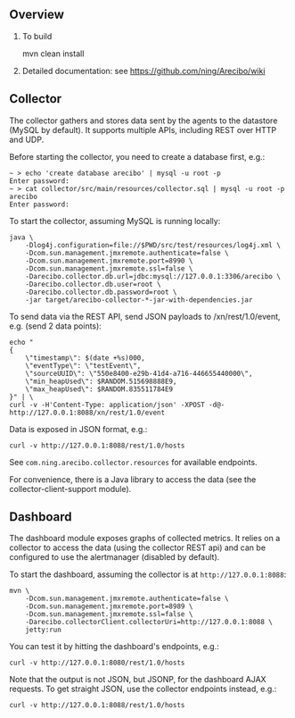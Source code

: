 Overview
--------

1. To build

    mvn clean install

2. Detailed documentation: see https://github.com/ning/Arecibo/wiki


Collector
---------

The collector gathers and stores data sent by the agents to the datastore (MySQL by default). It supports multiple APIs, including REST over HTTP and UDP.

Before starting the collector, you need to create a database first, e.g.:

    ~ > echo 'create database arecibo' | mysql -u root -p
    Enter password:
    ~ > cat collector/src/main/resources/collector.sql | mysql -u root -p arecibo
    Enter password:


To start the collector, assuming MySQL is running locally:

    java \
        -Dlog4j.configuration=file://$PWD/src/test/resources/log4j.xml \
        -Dcom.sun.management.jmxremote.authenticate=false \
        -Dcom.sun.management.jmxremote.port=8990 \
        -Dcom.sun.management.jmxremote.ssl=false \
        -Darecibo.collector.db.url=jdbc:mysql://127.0.0.1:3306/arecibo \
        -Darecibo.collector.db.user=root \
        -Darecibo.collector.db.password=root \
        -jar target/arecibo-collector-*-jar-with-dependencies.jar


To send data via the REST API, send JSON payloads to /xn/rest/1.0/event, e.g. (send 2 data points):

    echo "
    {
        \"timestamp\": $(date +%s)000,
        \"eventType\": \"testEvent\",
        \"sourceUUID\": \"550e8400-e29b-41d4-a716-446655440000\",
        \"min_heapUsed\": $RANDOM.515698888E9,
        \"max_heapUsed\": $RANDOM.835511784E9
    }" | \
    curl -v -H'Content-Type: application/json' -XPOST -d@- http://127.0.0.1:8088/xn/rest/1.0/event


Data is exposed in JSON format, e.g.:

    curl -v http://127.0.0.1:8088/rest/1.0/hosts

See `com.ning.arecibo.collector.resources` for available endpoints.

For convenience, there is a Java library to access the data (see the collector-client-support module).

Dashboard
---------

The dashboard module exposes graphs of collected metrics. It relies on a collector to access the data (using the collector REST api) and can be configured to use the alertmanager (disabled by default).

To start the dashboard, assuming the collector is at `http://127.0.0.1:8088`:

    mvn \
        -Dcom.sun.management.jmxremote.authenticate=false \
        -Dcom.sun.management.jmxremote.port=8989 \
        -Dcom.sun.management.jmxremote.ssl=false \
        -Darecibo.collectorClient.collectorUri=http://127.0.0.1:8088 \
        jetty:run

You can test it by hitting the dashboard's endpoints, e.g.:

    curl -v http://127.0.0.1:8080/rest/1.0/hosts

Note that the output is not JSON, but JSONP, for the dashboard AJAX requests. To get straight JSON, use the collector endpoints instead, e.g.:

    curl -v http://127.0.0.1:8088/rest/1.0/hosts
